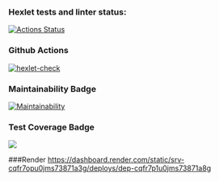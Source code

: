 ### Hexlet tests and linter status:
[![Actions Status](https://github.com/Demidb/python-project-83/actions/workflows/hexlet-check.yml/badge.svg)](https://github.com/Demidb/python-project-83/actions)

### Github Actions
[![hexlet-check](https://github.com/Demidb/python-project-83/actions/workflows/hexlet-check.yml/badge.svg)](https://github.com/Demidb/python-project-83/actions/workflows/hexlet-check.yml)

### Maintainability Badge
[![Maintainability](https://api.codeclimate.com/v1/badges/fca6b4618e70a644cdb8/maintainability)](https://codeclimate.com/github/Demidb/python-project-83/maintainability)

### Test Coverage Badge
<a href="https://codeclimate.com/github/Demidb/python-project-83/test_coverage"><img src="https://api.codeclimate.com/v1/badges/fca6b4618e70a644cdb8/test_coverage" /></a>



###Render
https://dashboard.render.com/static/srv-cqfr7opu0jms73871a3g/deploys/dep-cqfr7p1u0jms73871a8g